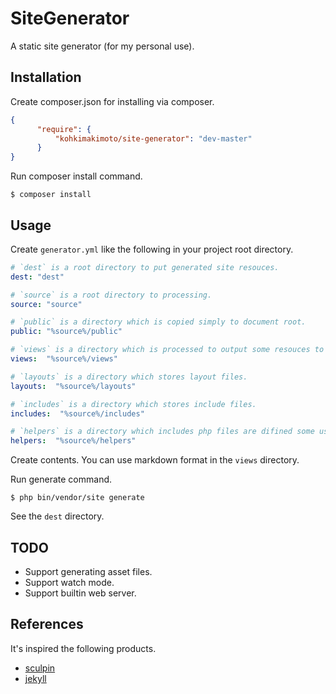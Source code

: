 # SiteGenerator 

A static site generator (for my personal use).

## Installation 

Create composer.json for installing via composer. 

```json
{
      "require": {
          "kohkimakimoto/site-generator": "dev-master"
      }
}
```

Run composer install command.

```Shell
$ composer install
```

## Usage

Create `generator.yml` like the following in your project root directory.

```yaml
# `dest` is a root directory to put generated site resouces.
dest: "dest"

# `source` is a root directory to processing.
source: "source"

# `public` is a directory which is copied simply to document root.
public: "%source%/public"

# `views` is a directory which is processed to output some resouces to dest directory.
views:  "%source%/views"

# `layouts` is a directory which stores layout files.
layouts:  "%source%/layouts"

# `includes` is a directory which stores include files.
includes:  "%source%/includes"

# `helpers` is a directory which includes php files are difined some user functions.
helpers:  "%source%/helpers"
```

Create contents. You can use markdown format in the `views` directory.

Run generate command.

```Shell
$ php bin/vendor/site generate
```

See the `dest` directory.


## TODO

* Support generating asset files. 
* Support watch mode.
* Support builtin web server.

## References

It's inspired the following products.

* [sculpin](https://github.com/sculpin/sculpin)
* [jekyll](https://github.com/jekyll/jekyll)

